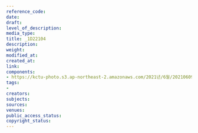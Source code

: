 ```yaml
---
reference_code: 
date: 
draft: 
level_of_description: 
media_type: 
title: _1D22104
description: 
weight: 
modified_at: 
created_at: 
link: 
components:
- https://kctu-photo.s3.ap-northeast-2.amazonaws.com/2021년/6월/20210609_산재사망+노동자+추모분향소+및+농성장+설치/_1D22104.jpg
tags:
- 
creators: 
subjects: 
sources: 
venues: 
public_access_status: 
copyright_status: 
---
```

